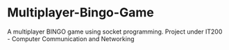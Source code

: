 # Multiplayer-Bingo-Game
A multiplayer BINGO game using socket programming. Project under IT200 - Computer Communication and Networking
